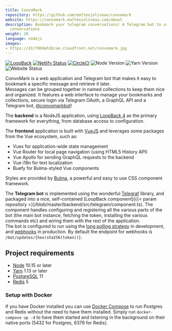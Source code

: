 ```yaml
---
title: ConvoMark
repository: https://github.com/matteojoliveau/convomark
website: https://convomark.matteojoliveau.com/about
description: Bookmark your telegram conversations! A Telegram bot to save your important
  conversations
weight: 20
language: nodejs
images:
- https://d1r70b9eh1brae.cloudfront.net/convomark.jpg
---
```

[![LoopBack](https://github.com/strongloop/loopback-next/raw/master/docs/site/imgs/branding/Powered-by-LoopBack-Badge-(blue)-@2x.png)](http://loopback.io/)
[![Netlify Status](https://api.netlify.com/api/v1/badges/307b81de-0925-45c8-ab57-7401052d63f2/deploy-status)](https://app.netlify.com/sites/suspicious-pike-0e144f/deploys)
[![CircleCI](https://circleci.com/gh/MatteoJoliveau/convomark.svg?style=svg)](https://circleci.com/gh/MatteoJoliveau/convomark)
![Node Version](https://img.shields.io/badge/node-%5E10.15.0-brightgreen.svg)
![Yarn Version](https://img.shields.io/badge/yarn-%5E1.13.0-brightgreen.svg)
![Website Status](https://img.shields.io/website/https/convomark.matteojoliveau.com.svg)

ConvoMark is a web application and Telegram bot that makes it easy to bookmark a specific message and retrieve it later.  
Messages can be grouped together in named collections to keep them nice and organized.
It features a web interface to manage your bookmarks and collections, secure login via Telegram OAuth, a GraphQL API and a Telegram bot, [@convomarkbot](https://t.me/convomarkbot)!

The **backend** is a NodeJS application, using [LoopBack 4](https://loopback.io) as the primary framework for everything, from database access to configuration.

The **frontend** application is built with [VueJS](https://vuejs.org) and leverages some packages from the Vue ecosystem, such as:

- Vuex for application-wide state management
- Vue Router for local page navigation (using HTML5 History API)
- Vue Apollo for sending GraphQL requests to the backend
- Vue i18n for text localization
- Buefy for Bulma-styled Vue components

Styles are provided by [Bulma](https://bulma.io), a powerful and easy to use CSS component framework.

The **Telegram bot** is implemented using the wonderful [Telegraf](https://telegraf.js.org) library, and packaged into a nice, self-contained [LoopBack component]({{< param repository >}}/blob/master/backend/src/telegram/component.ts). The component handles configuring and registering all the various parts of the bot (the main bot instance, fetching the token, installing the various commands etc) and wiring them with the rest of the application.  
The bot is configured to run using the [long polling strategy](https://core.telegram.org/bots/api#getupdates) in development, and [webhooks](https://core.telegram.org/bots/api#setwebhook) in production. By default the endpoint for webhooks is `/bot/updates/{hex(sha256(token))}`.

## Project requirements
- [Node](https://nodejs.org) 10.15 or later
- [Yarn](https://yarnpkg.com) 1.13 or later
- [PostgreSQL](https://www.postgresql.org/) 11
- [Redis](https://redis.io) 5

### Setup with Docker
If you have Docker installed you can use [Docker Compose]() to run Postgres and Redis without the need to have them installed. Simply run `docker-compose up -d` to have them started and listening in the background on their native ports (5432 for Postgres, 6379 for Redis).
